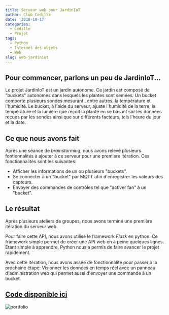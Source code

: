```yaml
---
title: Serveur web pour JardinIoT
author: Club Cedille
date: '2018-10-17'
categories:
  - Cedille
  - Projet
tags:
  - Python
  - Internet des objets
  - Web
slug: web-jardiniot
---
```


## Pour commencer, parlons un peu de JardinIoT...

Le projet JardinIoT est un jardin autonome. Ce jardin est composé de "buckets" autonomes dans lesquels les
plantes sont semées. Un bucket comporte plusieurs sondes mesurant , entre autres, la température et l'humidité. Le
bucket, à l'aide du serveur, ajuste l'humidité de la terre, la température et la lumière que reçoit
la plante en se basant sur les données reçues par les sondes ainsi que sur différents facteurs, tels l'heure du jour et la date.

## Ce que nous avons fait

Après une séance de _brainstorming_, nous avons relevé plusieurs fontionnalités à ajouter à ce serveur pour une premiere itération.
Ces fonctionnalités sont les suivantes:

- Afficher les informations de un ou plusieurs "buckets".
- Se connecter à un "bucket" par MQTT afin d'enregistrer les valeurs des capteurs.
- Envoyer des commandes de contrôles tel que "activer fan" à un "bucket".

## Le résultat

Après plusieurs ateliers de groupes, nous avons terminé une première itération du serveur web.

Pour faire cette API, nous avons utilisé le framework _Flask_ en python. Ce framework simple permet de créer
une API web en à peine quelques lignes. Étant simple à apprendre, Python nous a permis de faire avancer le projet rapidement.

Avec cette itération, nous avons assée de fonctionnalité pour passer à la prochaine étape: Visionner les données en temps réel
avec un panneau d'administration web qui permet aussi d'envoyer une commande à un bucket.

## [Code disponible ici](https://github.com/ClubCedille/jardiniot)

![portfolio](/static/images/portfolio.png)

